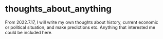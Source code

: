 # thoughts_about_anything
From 2022.7.17, I will write my own thoughts about history, current economic or political situation, and make predictions etc. Anything that interested me could be included here.
